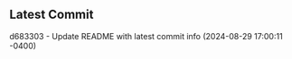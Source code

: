 
## Latest Commit
d683303 - Update README with latest commit info (2024-08-29 17:00:11 -0400) <Yunxi-Zhou>
